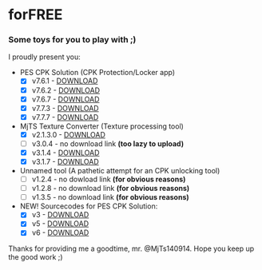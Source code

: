# forFREE
### Some toys for you to play with ;)



I proudly present you:
- PES CPK Solution (CPK Protection/Locker app)
  * [x] v7.6.1 - [DOWNLOAD](https://github.com/TheInf1del/forFREE/tree/main/PES%20CPK%20Solution/v7.6.1)
  * [x] v7.6.2 - [DOWNLOAD](https://github.com/TheInf1del/forFREE/tree/main/PES%20CPK%20Solution/v7.6.2)
  * [x] v7.6.7 - [DOWNLOAD](https://github.com/TheInf1del/forFREE/tree/main/PES%20CPK%20Solution/v7.6.7)
  * [x] v7.7.3 - [DOWNLOAD](https://github.com/TheInf1del/forFREE/tree/main/PES%20CPK%20Solution/v7.7.3)
  * [x] v7.7.7 - [DOWNLOAD](https://github.com/TheInf1del/forFREE/tree/main/PES%20CPK%20Solution/v7.7.7)
- MjTS Texture Converter (Texture processing tool)
  * [x] v2.1.3.0 - [DOWNLOAD](https://github.com/TheInf1del/forFREE/tree/main/MJTS%20Texture%20Converter%20Tools/v2.1.3.0)
  * [ ] v3.0.4 - no download link **(too lazy to upload)**
  * [x] v3.1.4 - [DOWNLOAD](https://github.com/TheInf1del/forFREE/tree/main/MJTS%20Texture%20Converter%20Tools/v3.1.4)
  * [x] v3.1.7 - [DOWNLOAD](https://github.com/TheInf1del/forFREE/tree/main/MJTS%20Texture%20Converter%20Tools/v3.1.7)
- Unnamed tool (A pathetic attempt for an CPK unlocking tool)
  * [ ] v1.2.4 - no dowload link **(for obvious reasons)**
  * [ ] v1.2.8 - no download link **(for obvious reasons)**
  * [ ] v1.3.5 - no download link **(for obvious reasons)**
 
- NEW! Sourcecodes for PES CPK Solution:
  * [x] v3 - [DOWNLOAD](https://github.com/TheInf1del/forFREE/tree/main/Source/PES%20CPK%20Solution%20-%20v3)
  * [x] v5 - [DOWNLOAD](https://github.com/TheInf1del/forFREE/tree/main/Source/PES%20CPK%20Solution%20-%20v5)
  * [x] v6 - [DOWNLOAD](https://github.com/TheInf1del/forFREE/tree/main/Source/PES%20CPK%20Solution%20-%20v6)

Thanks for providing me a goodtime, mr. @MjTs140914. Hope you keep up the good work ;)

